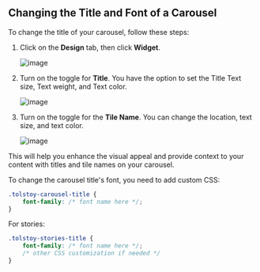 ## Changing the Title and Font of a Carousel

To change the title of your carousel, follow these steps:

1. Click on the **Design** tab, then click **Widget**.
   
   ![image](https://github.com/user-attachments/assets/340b64e1-692d-43e1-81a0-51fd8a48346c)

2. Turn on the toggle for **Title**. You have the option to set the Title Text size, Text weight, and Text color.
   
   ![image](https://github.com/user-attachments/assets/092c04b5-8ec9-4826-b197-59e49ef2a03f)

3. Turn on the toggle for the **Tile Name**. You can change the location, text size, and text color.
   
   ![image](https://github.com/user-attachments/assets/1f4c82e4-78a2-4d0a-85af-8c545ed7e56a)

This will help you enhance the visual appeal and provide context to your content with titles and tile names on your carousel.

To change the carousel title's font, you need to add custom CSS:

```css
.tolstoy-carousel-title {
    font-family: /* font name here */;
}
```

For stories:

```css
.tolstoy-stories-title {
    font-family: /* font name here */;
    /* other CSS customization if needed */
}
```